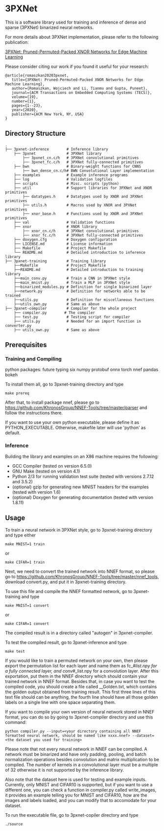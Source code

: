 # 3PXNet
This is a software library used for training and inference of dense and sparse (3PXNet) binarized neural networks.

For more details about 3PXNet implementation, please refer to the following publication:

[3PXNet: Pruned-Permuted-Packed XNOR Networks for Edge Machine Learning](https://dl.acm.org/doi/abs/10.1145/3371157)

Please consider citing our work if you found it useful for your research:

```
@article{romaszkan20203pxnet,
   title={3PXNet: Pruned-Permuted-Packed XNOR Networks for Edge Machine Learning},
   author={Romaszkan, Wojciech and Li, Tianmu and Gupta, Puneet},
   journal={ACM Transactions on Embedded Computing Systems (TECS)},
   volume={19},
   number={1},
   pages={1--23},
   year={2020},
   publisher={ACM New York, NY, USA}
}
```  

## Directory Structure
```
.
├── 3pxnet-inference        # Inference library
    ├── 3pxnet              # 3PXNet library
        ├── 3pxnet_cn.c/h   # 3PXNet convolutional primitives
        ├── 3pxnet_fc.c/h   # 3PXNet fully-connected primitives
    ├── bwn                 # Binary-weight functions for CNNS
        ├── bwn_dense_cn.c/h# BWN Convolutional Layer implementation
    ├── examples            # Example inference programs
    ├── log                 # Validation logfiles
    ├── scripts             # Misc. scripts (python)
    ├── util                # Support libraries for 3PXNet and XNOR primitives
        ├── datatypes.h     # Datatypes used by XNOR and 3PXNet primitives
        ├── utils.h         # Macros used by XNOR and 3PXNet primitives
        ├── xnor_base.h     # Functions used by XNOR and 3PXNet primitives
    ├── val                 # Validation functions
    ├── xnor                # XNOR library
        ├── xnor_cn.c/h     # 3PXNet convolutional primitives
        ├── xnor_fc.c/h     # 3PXNet fully-connected primitives
    ├── doxygen.cfg         # Doxygen configuration
    ├── LICENSE.md          # License information
    ├── Makefile            # Project Makefile
    └── README.md           # Detailed introduction to inference library
├── 3pxnet-training         # Training library
    ├──Makefile             # Project Makefile
    ├──README.md            # Detailed introduction to training library
    ├──main_conv.py         # Train a CNN in 3PXNet style
    ├──main_mnist.py        # Train a MLP in 3PXNet style
    ├──binarized_modules.py # Definition for single binarized layer
    ├──network.py           # Definition for networks able to be trained
    ├──utils.py             # Definition for miscellaneous functions
    ├──utils_own.py         # Same as above
├── 3pxnet-compiler         # Compiler for the whole project
    ├── compiler.py        # The compiler
    ├── test.py             # Testing script for compiler
    ├── utils.py            # Needed for an import function in converter.py
    ├── utils_own.py        # Same as above
```
## Prerequisites
### Training and Compiling
python packages: future typing six numpy protobuf onnx torch nnef pandas bokeh

To install them all, go to 3pxnet-training directory and type
```
make prereq
```
After that, to install package nnef, please go to https://github.com/KhronosGroup/NNEF-Tools/tree/master/parser and follow the instructions there.

If you want to use your own python executable, please define it as PYTHON_EXECUTABLE. Otherwise, makefile later will use 'python' as default.
### Inference

Building the library and examples on an X86 machine requires the following:
* GCC Compiler (tested on version 6.5.0)
* GNU Make (tested on version 4.1)
* Python 2/3 for running validation test suite (tested with versions 2.7.12 and 3.5.2)
* (optional) gzip for generating new MNIST headers for the examples (tested with version 1.6)
* (optional) Doxygen for generating documentation (tested with version 1.8.11)

## Usage
To train a neural network in 3PXNet style, go to 3pxnet-training directory and type either
```
make MNIST=1 train
```
or
```
make CIFAR=1 train
```
Next, we need to convert the trained network into NNEF format, so please go to https://github.com/KhronosGroup/NNEF-Tools/tree/master/nnef_tools, download convert.py, and put it in 3pxnet-training directory.

To use this file and compile the NNEF formatted network, go to 3pxnet-training and type
```
make MNIST=1 convert
```
or
```
make CIFAR=1 convert
```
The compiled result is in a directory called "autogen" in 3pxnet-compiler.

To test the compiled result, go to 3pxnet-inference and type
```
make test
```
If you would like to train a permuted network on your own, then please export the permutation list for each layer and name them as fc_#_list.npy for a fully connected layer,
and conv_#_list.npy for a convolution layer. After this exportation, put them in the NNEF directory which should contain your trained network in NNEF format.
Besides that, in case you want to test the compiled code, you should create a file called __Golden.txt, which contains the golden output obtained from training result.
This first three lines of this text file should can be anything, the fourth line should have all those golden labels on a single line with one space separating them.

If you want to compile your own version of neural network stored in NNEF format, you can do so by going to 3pxnet-compiler directory and use this command:
```
python compiler.py --input=<your directory containing all NNEF formatted neural network, should be named like xxxx.nnef> --dataset=<the dataset you used for training>
```
Please note that not every neural network in NNEF can be compiled. A network must be binarized and have only padding, pooling, and batch normalization operations besides convolution and matrix multiplication to be compiled. The number of kernels in a convolutional layer must be a multiple of 32 otherwise it is not supported by the inference library.

Also note that the dataset here is used for testing and example inputs. Currently, only MNIST and CIFAR10 is supported, but if you want to use a different one, you can check
a function in compiler.py called write_images, it provides an example telling you for MNIST and CIFAR10, how are the images and labels loaded, and you can modify that to
accomodate for your dataset.

To run the executable file, go to 3pxnet-copiler directory and type
```
./source
```
